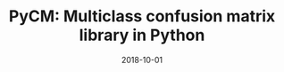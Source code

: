 ---
title: "PyCM: Multiclass confusion matrix library in Python"
collection: Journal Article(s)
permalink: /publication/pycm
excerpt: 'PyCM is a multi-class confusion matrix library written in Python that is a proper tool for post-classification model evaluation.'
date: 2018-10-01
venue: 'Journal of Open Source Software'
paperurl: 'https://joss.theoj.org/papers/10.21105/joss.00729.pdf'
citation: 'S. Haghighi, M. Jasemi, S. Hessabi, and A. Zolanvari, “PyCM: Multiclass confusion matrix library in Python,” <i>Journal of Open Source Software</i>, vol. 3, no. 25, p. 729, 2018.'
---
